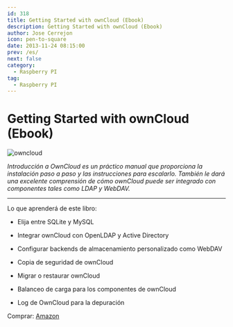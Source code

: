 ```yaml
---
id: 318
title: Getting Started with ownCloud (Ebook)
description: Getting Started with ownCloud (Ebook)
author: Jose Cerrejon
icon: pen-to-square
date: 2013-11-24 08:15:00
prev: /es/
next: false
category:
  - Raspberry PI
tag:
  - Raspberry PI
---
```


# Getting Started with ownCloud (Ebook)

![owncloud](/images/2013/11/owncloud.jpg)

*Introducción a OwnCloud es un práctico manual que proporciona la instalación paso a paso y las instrucciones para escalarlo. También le dará una excelente comprensión de cómo ownCloud puede ser integrado con componentes tales como LDAP y WebDAV.*

- - -
Lo que aprenderá de este libro:

* Elija entre SQLite y MySQL

* Integrar ownCloud con OpenLDAP y Active Directory

* Configurar backends de almacenamiento personalizado como WebDAV

* Copia de seguridad de ownCloud

* Migrar o restaurar ownCloud

* Balanceo de carga para los componentes de ownCloud

* Log de OwnCloud para la depuración

Comprar: [Amazon](http://www.amazon.com/gp/reader/1782168257/?tag=ebookad-20)